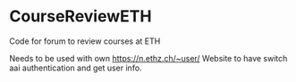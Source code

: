 # CourseReviewETH
Code for forum to review courses at ETH

Needs to be used with own https://n.ethz.ch/~user/ Website to have switch aai authentication and get user info.

